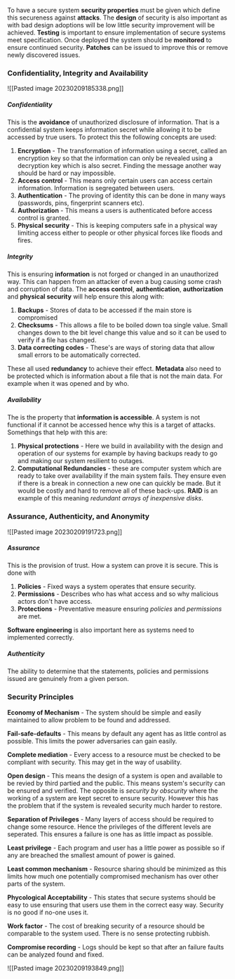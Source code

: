 To have a secure system **security properties** must be given which define this secureness against **attacks**. The **design** of security is also important as with bad design adoptions will be low little security improvement will be achieved. **Testing** is important to ensure implementation of secure systems meet specification. Once deployed the system should be **monitored** to ensure continued security. **Patches** can be issued to improve this or remove newly discovered issues.

### Confidentiality, Integrity and Availability

![[Pasted image 20230209185338.png]]

##### Confidentiality
This is the **avoidance** of unauthorized disclosure of information. That is a confidential system keeps information secret while allowing it to be accessed by true users. To protect this the following concepts are used:

1. **Encryption** - The transformation of information using a secret, called an encryption key so that the information can only be revealed using a decryption key which is also secret. Finding the message another way should be hard or nay impossible.
2. **Access control** - This means only certain users can access certain information. Information is segregated between users.
3. **Authentication** - The proving of identity this can be done in many ways (passwords, pins, fingerprint scanners etc).
4. **Authorization** - This means a users is authenticated before access control is granted.
5. **Physical security** - This is keeping computers safe in a physical way limiting access either to people or other physical forces like floods and fires.

##### Integrity
This is ensuring **information** is not forged or changed in an unauthorized way. This can happen from an attacker of even a bug causing some crash and corruption of data. The **access control**, **authentication**, **authorization** and **physical security** will help ensure this along with:

1. **Backups** - Stores of data to be accessed if the main store is compromised
2. **Checksums** - This allows a file to be boiled down toa single value. Small changes down to the bit level change this value and so it can be used to verify if a file has changed.
3. **Data correcting codes** - These's are ways of storing data that allow small errors to be automatically corrected.

These all used **redundancy** to achieve their effect. **Metadata** also need to be protected which is information about a file that is not the main data. For example when it was opened and by who.

##### Availability
The is the property that **information is accessible**. A system is not functional if it cannot be accessed hence why this is a target of attacks. Somethings that help with this are:

1. **Physical protections** - Here we build in availability with the design and operation of our systems for example by having backups ready to go and making our system resilient to outages.
2. **Computational Redundancies** - these are computer system which are ready to take over availability if the main system fails. They ensure even if there is a break in connection a new one can quickly be made. But it would be costly and hard to remove all of these back-ups. **RAID** is an example of this meaning *redundant arrays of inexpensive disks*.

### Assurance, Authenticity, and Anonymity

![[Pasted image 20230209191723.png]]

##### Assurance
This is the provision of trust. How a system can prove it is secure. This is done with

1. **Policies** - Fixed ways a system operates that ensure security.
2. **Permissions** - Describes who has what access and so why malicious actors don't have access.
3. **Protections** - Preventative measure ensuring *policies* and *permissions* are met.

**Software engineering** is also important here as systems need to implemented correctly.

##### Authenticity
The ability to determine that the statements, policies and permissions issued are genuinely from a given person.

### Security Principles
**Economy of Mechanism** - The system should be simple and easily maintained to allow problem to be found and addressed.

**Fail-safe-defaults** - This means by default any agent has as little control as possible. This limits the power adversaries can gain easily.

**Complete mediation** - Every access to a resource must be checked to be compliant with security. This may get in the way of usability.

**Open design** - This means the design of a system is open and available to be revied by third partied and the public. This means system's security can be ensured and verified. The opposite is *security by obscurity* where the working of a system are kept secret to ensure security. However this has the problem that if the system is revealed security much harder to restore.

**Separation of Privileges** - Many layers of access should be required to change some resource. Hence the privileges of the different levels are seperated. This ensures a failure is one has as little impact as possible.

**Least privilege** - Each program and user has a little power as possible so if any are breached the smallest amount of power is gained.

**Least common mechanism** - Resource sharing should be minimized as this limits how much one potentially compromised mechanism has over other parts of the system.

**Phycological Acceptability** - This states that secure systems should be easy to use ensuring that users use them in the correct easy way. Security is no good if no-one uses it.

**Work factor** - The cost of breaking security of a resource should be comparable to the  system used. There is no sense protecting rubbish.

**Compromise recording** - Logs should be kept so that after an failure faults can be analyzed found and fixed.

![[Pasted image 20230209193849.png]]